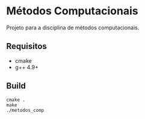 # Métodos Computacionais

Projeto para a disciplina de métodos computacionais.

## Requisitos
- cmake
- g++  4.9+

## Build

```
cmake .
make
./metodos_comp
```